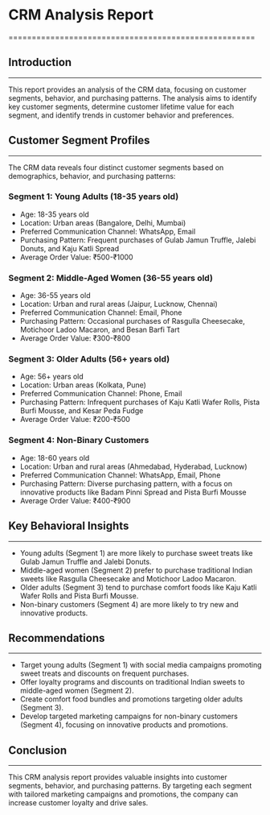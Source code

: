 # CRM Analysis Report
=====================================================

## Introduction
------------

This report provides an analysis of the CRM data, focusing on customer segments, behavior, and purchasing patterns. The analysis aims to identify key customer segments, determine customer lifetime value for each segment, and identify trends in customer behavior and preferences.

## Customer Segment Profiles
---------------------------

The CRM data reveals four distinct customer segments based on demographics, behavior, and purchasing patterns:

### Segment 1: Young Adults (18-35 years old)

* Age: 18-35 years old
* Location: Urban areas (Bangalore, Delhi, Mumbai)
* Preferred Communication Channel: WhatsApp, Email
* Purchasing Pattern: Frequent purchases of Gulab Jamun Truffle, Jalebi Donuts, and Kaju Katli Spread
* Average Order Value: ₹500-₹1000

### Segment 2: Middle-Aged Women (36-55 years old)

* Age: 36-55 years old
* Location: Urban and rural areas (Jaipur, Lucknow, Chennai)
* Preferred Communication Channel: Email, Phone
* Purchasing Pattern: Occasional purchases of Rasgulla Cheesecake, Motichoor Ladoo Macaron, and Besan Barfi Tart
* Average Order Value: ₹300-₹800

### Segment 3: Older Adults (56+ years old)

* Age: 56+ years old
* Location: Urban areas (Kolkata, Pune)
* Preferred Communication Channel: Phone, Email
* Purchasing Pattern: Infrequent purchases of Kaju Katli Wafer Rolls, Pista Burfi Mousse, and Kesar Peda Fudge
* Average Order Value: ₹200-₹500

### Segment 4: Non-Binary Customers

* Age: 18-60 years old
* Location: Urban and rural areas (Ahmedabad, Hyderabad, Lucknow)
* Preferred Communication Channel: WhatsApp, Email, Phone
* Purchasing Pattern: Diverse purchasing pattern, with a focus on innovative products like Badam Pinni Spread and Pista Burfi Mousse
* Average Order Value: ₹400-₹900

## Key Behavioral Insights
-------------------------

* Young adults (Segment 1) are more likely to purchase sweet treats like Gulab Jamun Truffle and Jalebi Donuts.
* Middle-aged women (Segment 2) prefer to purchase traditional Indian sweets like Rasgulla Cheesecake and Motichoor Ladoo Macaron.
* Older adults (Segment 3) tend to purchase comfort foods like Kaju Katli Wafer Rolls and Pista Burfi Mousse.
* Non-binary customers (Segment 4) are more likely to try new and innovative products.

## Recommendations
--------------

* Target young adults (Segment 1) with social media campaigns promoting sweet treats and discounts on frequent purchases.
* Offer loyalty programs and discounts on traditional Indian sweets to middle-aged women (Segment 2).
* Create comfort food bundles and promotions targeting older adults (Segment 3).
* Develop targeted marketing campaigns for non-binary customers (Segment 4), focusing on innovative products and promotions.

## Conclusion
----------

This CRM analysis report provides valuable insights into customer segments, behavior, and purchasing patterns. By targeting each segment with tailored marketing campaigns and promotions, the company can increase customer loyalty and drive sales.